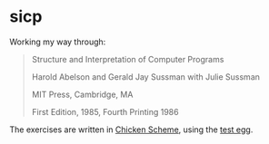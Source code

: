 sicp
====

Working my way through:

> Structure and Interpretation of Computer Programs
>
> Harold Abelson and Gerald Jay Sussman with Julie Sussman
>
> MIT Press, Cambridge, MA
>
> First Edition, 1985, Fourth Printing 1986

The exercises are written in [Chicken Scheme](http://www.call-cc.org), using the [test egg](http://wiki.call-cc.org/eggref/4/test).


